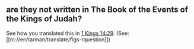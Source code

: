 ## are they not written in The Book of the Events of the Kings of Judah? ##

See how you translated this in [1 Kings 14:29](../14/29.md). (See: [[rc://en/ta/man/translate/figs-rquestion]])